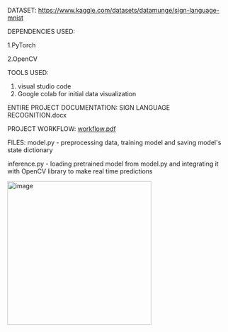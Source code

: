 DATASET: https://www.kaggle.com/datasets/datamunge/sign-language-mnist



DEPENDENCIES USED:

1.PyTorch

2.OpenCV



TOOLS USED:
1. visual studio code
2. Google colab for initial data visualization



ENTIRE PROJECT DOCUMENTATION:
SIGN LANGUAGE RECOGNITION.docx



PROJECT WORKFLOW:
[workflow.pdf](https://github.com/user-attachments/files/16367184/workflow.pdf)




FILES:
model.py - preprocessing data, training model and saving model's state dictionary

inference.py - loading pretrained model from model.py and integrating it with OpenCV library to make real time predictions

<img width="325" alt="image" src="https://github.com/user-attachments/assets/09a82bf8-8f8d-4f38-998c-ec4ddd4c898f">

